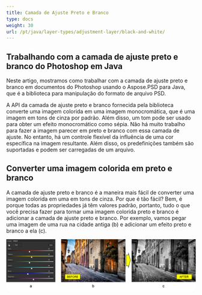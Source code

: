 ```yaml
---
title: Camada de Ajuste Preto e Branco
type: docs
weight: 30
url: /pt/java/layer-types/adjustment-layer/black-and-white/
---
```


## **Trabalhando com a camada de ajuste preto e branco do Photoshop em Java**
Neste artigo, mostramos como trabalhar com a camada de ajuste preto e branco em documentos do Photoshop usando o Aspose.PSD para Java, que é a biblioteca para manipulação do formato de arquivo PSD.

A API da camada de ajuste preto e branco fornecida pela biblioteca converte uma imagem colorida em uma imagem monocromática, que é uma imagem em tons de cinza por padrão. Além disso, um tom pode ser usado para obter um efeito monocromático como sépia. Não há muito trabalho para fazer a imagem parecer em preto e branco com essa camada de ajuste. No entanto, há um controle flexível da influência de uma cor específica na imagem resultante. Além disso, os predefinições também são suportadas e podem ser carregadas de um arquivo.

## **Converter uma imagem colorida em preto e branco**
A camada de ajuste preto e branco é a maneira mais fácil de converter uma imagem colorida em uma em tons de cinza. Por que é tão fácil? Bem, é porque todas as propriedades já têm valores padrão, portanto, tudo o que você precisa fazer para tornar uma imagem colorida preto e branco é adicionar a camada de ajuste preto e branco. Por exemplo, vamos pegar uma imagem de uma rua na cidade antiga (b) e adicionar um efeito preto e branco a ela (c).

![Figura 1 da Camada de Ajuste Preto e Branco](black-and-white-adjustment-layer-figure-1.png)
